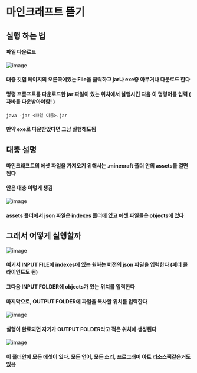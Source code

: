 # 마인크래프트 뜯기
## 실행 하는 법
#### 파일 다운로드
![image](https://github.com/uf-developer/Source/assets/117362735/ac4a8d6f-f14d-47aa-ad54-9e419aff2356)
#### 대충 깃헙 페이지의 오른쪽에있는 File을 클릭하고 jar나 exe중 아무거나 다운로드 한다

#### 명령 프롬프트를 다운로드한 jar 파일이 있는 위치에서 실행시킨 다음 이 명령어를 입력 ( 자바를 다운받아야함! )
```
java -jar <파일 이름>.jar
```
#### 만약 exe로 다운받았다면 그냥 실행해도됨
## 대충 설명
#### 마인크래프트의 에셋 파일을 가져오기 위해서는 .minecraft 폴더 안의 assets를 열면 된다
#### 안은 대충 이렇게 생김
![image](https://github.com/uf-developer/Source/assets/117362735/6c0edfca-4806-401c-a23f-5271b2ebfa07)
#### assets 폴더에서 json 파일은 indexes 폴더에 있고 에셋 파일들은 objects에 있다
## 그래서 어떻게 실행할까
![image](https://github.com/uf-developer/Source/assets/117362735/2f72e08b-b918-4a8a-9827-8ae13a715e60)
#### 여기서 INPUT FILE에 indexes에 있는 원하는 버전의 json 파일을 입력한다 (페더 클라이언트도 됨)
#### 그다음 INPUT FOLDER에 objects가 있는 위치를 입력한다
#### 마지막으로, OUTPUT FOLDER에 파일을 복사할 위치를 입력한다
![image](https://github.com/uf-developer/Source/assets/117362735/34303cf9-9f4e-49c3-87a0-19a74b562292)
#### 실행이 완료되면 자기가 OUTPUT FOLDER라고 적은 위치에 생성된다
![image](https://github.com/uf-developer/Source/assets/117362735/567dbcc2-0b12-41da-bf8e-a74506b59fae)
#### 이 폴더안에 모든 에셋이 있다. 모든 언어, 모든 소리, 프로그래머 아트 리소스팩같은거도 있음
